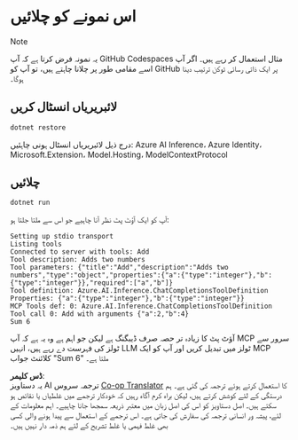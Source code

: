 <!--
CO_OP_TRANSLATOR_METADATA:
{
  "original_hash": "24b8b80f2e64a0ee05d1fc394c158638",
  "translation_date": "2025-05-17T10:38:57+00:00",
  "source_file": "03-GettingStarted/03-llm-client/solution/dotnet/README.md",
  "language_code": "ur"
}
-->
# اس نمونے کو چلائیں

> [!NOTE]
> یہ نمونہ فرض کرتا ہے کہ آپ GitHub Codespaces مثال استعمال کر رہے ہیں۔ اگر آپ اسے مقامی طور پر چلانا چاہتے ہیں، تو آپ کو GitHub پر ایک ذاتی رسائی ٹوکن ترتیب دینا ہوگا۔

## لائبریریاں انسٹال کریں

```sh
dotnet restore
```

درج ذیل لائبریریاں انسٹال ہونی چاہئیں: Azure AI Inference، Azure Identity، Microsoft.Extension، Model.Hosting، ModelContextProtocol

## چلائیں

```sh 
dotnet run
```

آپ کو ایک آؤٹ پٹ نظر آنا چاہیے جو اس سے ملتا جلتا ہو:

```text
Setting up stdio transport
Listing tools
Connected to server with tools: Add
Tool description: Adds two numbers
Tool parameters: {"title":"Add","description":"Adds two numbers","type":"object","properties":{"a":{"type":"integer"},"b":{"type":"integer"}},"required":["a","b"]}
Tool definition: Azure.AI.Inference.ChatCompletionsToolDefinition
Properties: {"a":{"type":"integer"},"b":{"type":"integer"}}
MCP Tools def: 0: Azure.AI.Inference.ChatCompletionsToolDefinition
Tool call 0: Add with arguments {"a":2,"b":4}
Sum 6
```

آؤٹ پٹ کا زیادہ تر حصہ صرف ڈیبگنگ ہے لیکن جو اہم ہے وہ یہ ہے کہ آپ MCP سرور سے ٹولز کی فہرست دے رہے ہیں، انہیں LLM ٹولز میں تبدیل کریں اور آپ کو ایک MCP کلائنٹ جواب "Sum 6" ملتا ہے۔

**ڈس کلیمر**:  
یہ دستاویز AI ترجمہ سروس [Co-op Translator](https://github.com/Azure/co-op-translator) کا استعمال کرتے ہوئے ترجمہ کی گئی ہے۔ ہم درستگی کے لئے کوشش کرتے ہیں، لیکن براہ کرم آگاہ رہیں کہ خودکار ترجمے میں غلطیاں یا نقائص ہو سکتے ہیں۔ اصل دستاویز کو اس کی اصل زبان میں معتبر ذریعہ سمجھا جانا چاہیے۔ اہم معلومات کے لئے، پیشہ ور انسانی ترجمہ کی سفارش کی جاتی ہے۔ اس ترجمے کے استعمال سے پیدا ہونے والی کسی بھی غلط فہمی یا غلط تشریح کے لئے ہم ذمہ دار نہیں ہیں۔